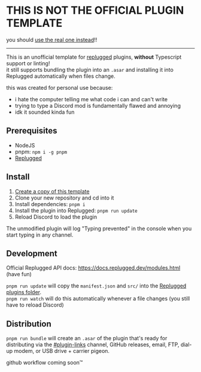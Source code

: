# THIS IS NOT THE OFFICIAL PLUGIN TEMPLATE
you should [use the real one instead](https://github.com/replugged-org/plugin-template)!!

---

This is an unofficial template for [replugged](https://github.com/replugged-org/replugged) plugins,
**without** Typescript support or linting!  
it still supports bundling the plugin into an `.asar` and installing it into Replugged automatically when files change.

this was created for personal use because:
- i hate the computer telling me what code i can and can't write
- trying to type a Discord mod is fundamentally flawed and annoying
- idk it sounded kinda fun

## Prerequisites
- NodeJS
- pnpm: `npm i -g pnpm`
- [Replugged](https://github.com/replugged-org/replugged#installation)

## Install
1. [Create a copy of this template](https://github.com/penguin-spy/replugged-plugin-template/generate)
2. Clone your new repository and cd into it
3. Install dependencies: `pnpm i`
4. Install the plugin into Replugged: `pnpm run update`
5. Reload Discord to load the plugin

The unmodified plugin will log "Typing prevented" in the console when you start typing in any channel.

## Development
Official Replugged API docs: https://docs.replugged.dev/modules.html (have fun)  

`pnpm run update` will copy the `manifest.json` and `src/` into the [Replugged plugins folder](https://github.com/replugged-org/replugged#installing-plugins-and-themes).  
`pnpm run watch` will do this automatically whenever a file changes (you still have to reload Discord)

## Distribution
`pnpm run bundle` will create an `.asar` of the plugin that's ready for distributing via the [#plugin-links](https://discord.com/channels/1000926524452647132/1053466391874900078) 
channel, GitHub releases, email, FTP, dial-up modem, or USB drive + carrier pigeon.

github workflow coming soon™
